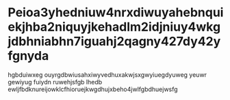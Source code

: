 Peioa3yhedniuw4nrxdiwuyahebnquiekjhba2niquyjkehadlm2idjniuy4wkgjdbhniabhn7iguahj2qagny427dy42yfgnyda
====================================================================================================

hgbduiwxeg ouyrgdbwiusahxiwyvedhuxakwjsxgwyiuegdyuweg yeuwr gewiyug fuiydn ruwehjsfgb lhedb ewljfbdknureijowklcfhioruejkwgdhujxbeho4jwlfgbdhuejwsfg 
